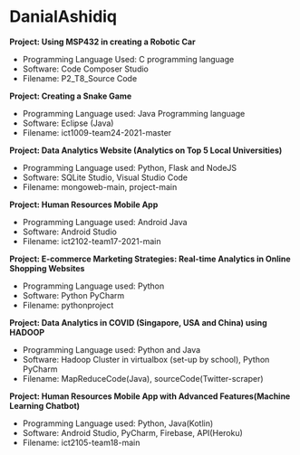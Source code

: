 # DanialAshidiq


**Project: Using MSP432 in creating a Robotic Car**
- Programming Language Used: C programming language
- Software: Code Composer Studio
- Filename: P2_T8_Source Code


**Project: Creating a Snake Game**
- Programming Language used: Java Programming language
- Software: Eclipse (Java)
- Filename: ict1009-team24-2021-master

**Project: Data Analytics Website (Analytics on Top 5 Local Universities)**
- Programming Language used: Python, Flask and NodeJS
- Software: SQLite Studio, Visual Studio Code
- Filename: mongoweb-main, project-main

**Project: Human Resources Mobile App**
- Programming Language used: Android Java
- Software: Android Studio
- Filename: ict2102-team17-2021-main

**Project: E-commerce Marketing Strategies:
Real-time Analytics in Online Shopping Websites**
- Programming Language used: Python
- Software: Python PyCharm
- Filename: pythonproject

**Project: Data Analytics in COVID (Singapore, USA and China) using HADOOP**
- Programming Language used: Python and Java
- Software: Hadoop Cluster in virtualbox (set-up by school), Python PyCharm
- Filename: MapReduceCode(Java), sourceCode(Twitter-scraper)

**Project: Human Resources Mobile App with Advanced Features(Machine Learning Chatbot)**
- Programming Language used: Python, Java(Kotlin)
- Software: Android Studio, PyCharm, Firebase, API(Heroku)
- Filename: ict2105-team18-main
